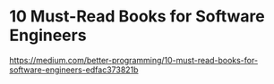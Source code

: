 # 10 Must-Read Books for Software Engineers
https://medium.com/better-programming/10-must-read-books-for-software-engineers-edfac373821b
